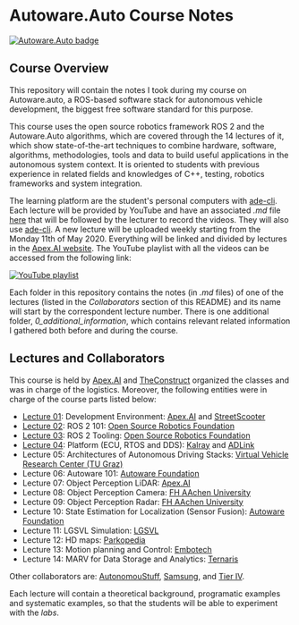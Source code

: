 # Autoware.Auto Course Notes
[![Autoware.Auto badge](https://img.shields.io/badge/Autoware-Auto-orange.svg)](https://www.autoware.auto)

## Course Overview
This repository will contain the notes I took during my course on Autoware.auto, a ROS-based software stack for autonomous vehicle development, the biggest free software standard for this purpose.

This course uses the open source robotics framework ROS 2 and the Autoware.Auto algorithms, which are covered through the 14 lectures of it, which show state-of-the-art techniques to combine hardware, software, algorithms, methodologies, tools and data to build useful applications in the autonomous system context. It is oriented to students with previous experience in related fields and knowledges of C++, testing, robotics frameworks and system integration.

The learning platform are the student's personal computers with [ade-cli](https://ade-cli.readthedocs.io/en/latest). Each lecture will be provided by YouTube and have an associated *.md* file [here](https://gitlab.com/ApexAI/autowareclass2020/-/tree/master/lectures) that will be followed by the lecturer to record the videos. They will also use [ade-cli](https://ade-cli.readthedocs.io/en/latest/). A new lecture will be uploaded weekly starting from the Monday 11th of May 2020. Everything will be linked and divided by lectures in the [Apex.AI website](https://www.apex.ai/autoware-course). The YouTube playlist with all the videos can be accessed from the following link:

[![YouTube playlist](https://img.youtube.com/vi/XTmlhvlmcf8/0.jpg)](https://www.youtube.com/watch?v=XTmlhvlmcf8&list=PLL57Sz4fhxLpCXgN0lvCF7aHAlRA5FoFr)

Each folder in this repository contains the notes (in *.md* files) of one of the lectures (listed in the *Collaborators* section of this README) and its name will start by the correspondent lecture number. There is one additional folder, *0_additional_information*, which contains relevant related information I gathered both before and during the course.


## Lectures and Collaborators
This course is held by [Apex.AI](https://www.apex.ai/autoware-course) and [TheConstruct](http://www.theconstruct.ai) organized the classes and was in charge of the logistics. Moreover, the following entities were in charge of the course parts listed below:

- [Lecture 01](https://github.com/jmtc7/autoware-course/tree/master/01_development_environment): Development Environment: [Apex.AI](https://www.apex.ai) and [StreetScooter](http://streetscooter.com)
- [Lecture 02](https://github.com/jmtc7/autoware-course/tree/master/02_ROS2_101): ROS 2 101: [Open Source Robotics Foundation](http://openrobotics.org)
- [Lecture 03](https://github.com/jmtc7/autoware-course/tree/master/03_ROS2_tooling): ROS 2 Tooling: [Open Source Robotics Foundation](http://openrobotics.org)
- [Lecture 04](https://github.com/jmtc7/autoware-course/tree/master/04_platform__ecu_rtos_dds): Platform (ECU, RTOS and DDS): [Kalray](http://kalray.eu) and [ADLink](http://adlink-labs.tech)
- Lecture 05: Architectures of Autonomous Driving Stacks: [Virtual Vehicle Research Center (TU Graz)](https://www.tugraz.at/en/home)
- Lecture 06: Autoware 101: [Autoware Foundation](https://www.autoware.org)
- Lecture 07: Object Perception LiDAR: [Apex.AI](https://www.apex.ai)
- Lecture 08: Object Perception Camera: [FH AAchen University](https://www.fh-aachen.de/en)
- Lecture 09: Object Perception Radar: [FH AAchen University](https://www.fh-aachen.de/en)
- Lecture 10: State Estimation for Localization (Sensor Fusion): [Autoware Foundation](https://www.autoware.org)
- Lecture 11: LGSVL Simulation: [LGSVL](http://lge.com)
- Lecture 12: HD maps: [Parkopedia](http://parkopedia.com)
- Lecture 13: Motion planning and Control: [Embotech](http://embotech.com)
- Lecture 14: MARV for Data Storage and Analytics: [Ternaris](https://ternaris.com)

Other collaborators are: [AutonomouStuff](https://autonomoustuff.com), [Samsung](https://www.sra.samsung.com), and [Tier IV](http://tier4.jp).

Each lecture will contain a theoretical background, programatic examples and systematic examples, so that the students will be able to experiment with the *labs*.
